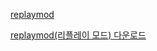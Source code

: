 [replaymod](https://www.replaymod.com/)

[replaymod(리플레이 모드) 다운로드](https://www.replaymod.com/download/)
